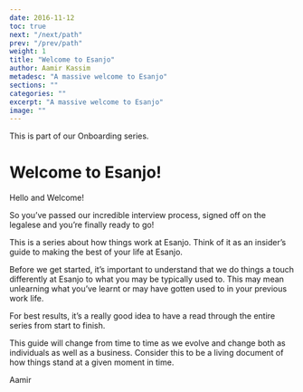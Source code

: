 ```yaml
---
date: 2016-11-12
toc: true
next: "/next/path"
prev: "/prev/path"
weight: 1
title: "Welcome to Esanjo"
author: Aamir Kassim
metadesc: "A massive welcome to Esanjo"
sections: ""
categories: ""
excerpt: "A massive welcome to Esanjo"
image: ""
---
```


This is part of our Onboarding series.

# Welcome to Esanjo!

Hello and Welcome!

So you’ve passed our incredible interview process, signed off on the legalese and you’re finally ready to go!

This is a series about how things work at Esanjo. Think of it as an insider’s guide to making the best of your life at Esanjo.

Before we get started, it’s important to understand that we do things a touch differently at Esanjo to what you may be typically used to. This may mean unlearning what you’ve learnt or may have gotten used to in your previous work life.

For best results, it’s a really good idea to have a read through the entire series from start to finish.

This guide will change from time to time as we evolve and change both as individuals as well as a business. Consider this to be a living document of how things stand at a given moment in time.

Aamir
